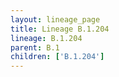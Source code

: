 ```yaml
---
layout: lineage_page
title: Lineage B.1.204
lineage: B.1.204
parent: B.1
children: ['B.1.204']
---
```

